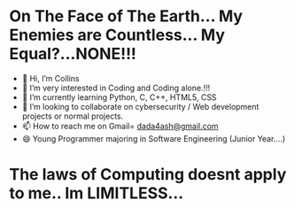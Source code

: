 # On The Face of The Earth... My Enemies are Countless... My Equal?...NONE!!!
- 👋 Hi, I’m Collins
- 👀 I’m very interested in Coding and Coding alone.!!!
- 🌱 I’m currently learning Python, C, C++, HTML5, CSS
- 💞️ I’m looking to collaborate on cybersecurity / Web development projects or normal projects.
- 📫 How to reach me on Gmail= dada4ash@gmail.com
- 😄 Young Programmer majoring in Software Engineering (Junior Year....)
# The laws of Computing doesnt apply to me.. Im LIMITLESS...
  
<!---
Contractor-x/Contractor-x is a ✨ special ✨ repository because its `README.md` (this file) appears on your GitHub profile.
You can click the Preview link to take a look at your changes.
--->
